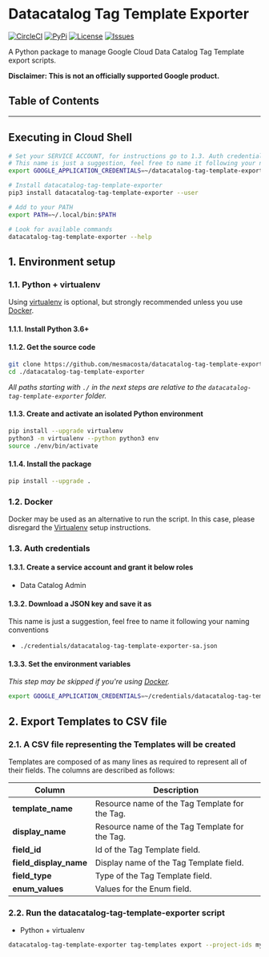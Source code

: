 # Datacatalog Tag Template Exporter

[![CircleCI][1]][2] [![PyPi][7]][8] [![License][9]][9] [![Issues][10]][11]

A Python package to manage Google Cloud Data Catalog Tag Template export scripts.

**Disclaimer: This is not an officially supported Google product.**

<!--
  ⚠️ DO NOT UPDATE THE TABLE OF CONTENTS MANUALLY ️️⚠️
  run `npx markdown-toc -i README.md`.

  Please stick to 80-character line wraps as much as you can.
-->

## Table of Contents

<!-- toc -->
<!-- tocstop -->

-----

## Executing in Cloud Shell
````bash
# Set your SERVICE ACCOUNT, for instructions go to 1.3. Auth credentials
# This name is just a suggestion, feel free to name it following your naming conventions
export GOOGLE_APPLICATION_CREDENTIALS=~/datacatalog-tag-template-exporter-sa.json

# Install datacatalog-tag-template-exporter
pip3 install datacatalog-tag-template-exporter --user

# Add to your PATH
export PATH=~/.local/bin:$PATH

# Look for available commands
datacatalog-tag-template-exporter --help
````

## 1. Environment setup

### 1.1. Python + virtualenv

Using [virtualenv][3] is optional, but strongly recommended unless you use [Docker](#12-docker).

#### 1.1.1. Install Python 3.6+

#### 1.1.2. Get the source code
```bash
git clone https://github.com/mesmacosta/datacatalog-tag-template-exporter
cd ./datacatalog-tag-template-exporter
```

_All paths starting with `./` in the next steps are relative to the `datacatalog-tag-template-exporter`
folder._

#### 1.1.3. Create and activate an isolated Python environment

```bash
pip install --upgrade virtualenv
python3 -m virtualenv --python python3 env
source ./env/bin/activate
```

#### 1.1.4. Install the package

```bash
pip install --upgrade .
```

### 1.2. Docker

Docker may be used as an alternative to run the script. In this case, please disregard the
[Virtualenv](#11-python--virtualenv) setup instructions.

### 1.3. Auth credentials

#### 1.3.1. Create a service account and grant it below roles

- Data Catalog Admin

#### 1.3.2. Download a JSON key and save it as
This name is just a suggestion, feel free to name it following your naming conventions
- `./credentials/datacatalog-tag-template-exporter-sa.json`

#### 1.3.3. Set the environment variables

_This step may be skipped if you're using [Docker](#12-docker)._

```bash
export GOOGLE_APPLICATION_CREDENTIALS=~/credentials/datacatalog-tag-template-exporter-sa.json
```

## 2. Export Templates to CSV file

### 2.1. A CSV file representing the Templates will be created

Templates are composed of as many lines as required to represent all of their fields. The columns are
described as follows:

| Column                 | Description                                    | 
| ---                    | ---                                            | 
| **template_name**      | Resource name of the Tag Template for the Tag. | 
| **display_name**       | Resource name of the Tag Template for the Tag. | 
| **field_id**           | Id of the Tag Template field.                  | 
| **field_display_name** | Display name of the Tag Template field.        | 
| **field_type**         | Type of the Tag Template field.                | 
| **enum_values**        | Values for the Enum field.                     | 

### 2.2. Run the datacatalog-tag-template-exporter script

- Python + virtualenv

```bash
datacatalog-tag-template-exporter tag-templates export --project-ids my-project --file-path CSV_FILE_PATH
```


[1]: https://circleci.com/gh/mesmacosta/datacatalog-tag-template-exporter.svg?style=svg
[2]: https://circleci.com/gh/mesmacosta/datacatalog-tag-template-exporter
[3]: https://virtualenv.pypa.io/en/latest/
[7]: https://img.shields.io/pypi/v/datacatalog-tag-template-exporter.svg
[8]: https://pypi.org/project/datacatalog-tag-template-exporter/
[9]: https://img.shields.io/github/license/mesmacosta/datacatalog-tag-template-exporter.svg?force_cache=true
[10]: https://img.shields.io/github/issues/mesmacosta/datacatalog-tag-template-exporter.svg
[11]: https://github.com/mesmacosta/datacatalog-tag-template-exporter/issues
